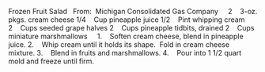 Frozen Fruit Salad
 
From:  Michigan Consolidated Gas Company
 
 
2    3-oz. pkgs. cream cheese
1/4    Cup pineapple juice
1/2    Pint whipping cream
2    Cups seeded grape halves
2    Cups pineapple tidbits, drained
2    Cups miniature marshmallows
 
 
1.    Soften cream cheese, blend in pineapple juice.
2.    Whip cream until it holds its shape.  Fold in cream cheese mixture. 
3.    Blend in fruits and marshmallows.
4.    Pour into 1 1/2 quart mold and freeze until firm.
